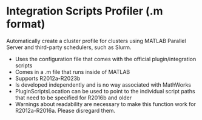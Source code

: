 # Integration Scripts Profiler (.m format)
Automatically create a cluster profile for clusters using MATLAB Parallel Server and third-party schedulers, such as Slurm.
- Uses the configuration file that comes with the official plugin/integration scripts
- Comes in a .m file that runs inside of MATLAB
- Supports R2012a-R2023b
- Is developed independently and is no way associated with MathWorks
- PluginScriptsLocation can be used to point to the individual script paths that need to be specified for R2016b and older
- Warnings about readability are necessary to make this function work for R2012a-R2016a. Please disregard them.
